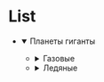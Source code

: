 # List

<ul>
  <li>
    <details open>
      <summary>Планеты гиганты</summary>
      <ul>
        <li>
          <details>
            <summary>Газовые</summary>
            <ul>
              <li>Юпитер</li>
              <li>Сатурн</li>
            </ul>
          </details>
        </li>
        <li>
          <details>
            <summary>Ледяные</summary>
            <ul>
              <li>Уран</li>
              <li>Нептун</li>
            </ul>
          </details>
        </li>
      </ul>
    </details>
  </li>
</ul>
